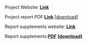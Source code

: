 Project Website: [**Link**](https://yating-zeng.github.io/PM566_Final_Project_/Final_Project.html)

Project report PDF:[**Link**](https://github.com/yating-zeng/PM566_Final_Project_/blob/main/Report.pdf)       [[download]](https://github.com/yating-zeng/PM566_Final_Project_/raw/main/Report.pdf)

Report supplements website: [**Link**](https://yating-zeng.github.io/PM566_FinalProject_/Final_Project_Supplements.html)

Report supplements:[**PDF**](https://github.com/yating-zeng/PM566_Final_Project_/blob/main/Supplements.pdf) [**[download]**](https://github.com/yating-zeng/PM566_Final_Project_/raw/main/Supplements.pdf)
